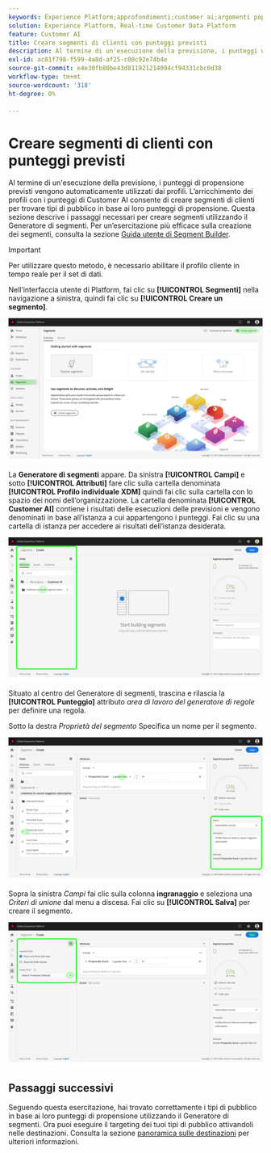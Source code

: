 ```yaml
---
keywords: Experience Platform;approfondimenti;customer ai;argomenti popolari;segmenti di customer ai
solution: Experience Platform, Real-time Customer Data Platform
feature: Customer AI
title: Creare segmenti di clienti con punteggi previsti
description: Al termine di un'esecuzione della previsione, i punteggi di propensione previsti vengono automaticamente utilizzati dai profili. L’arricchimento dei profili con i punteggi di Customer AI consente di creare segmenti di clienti per trovare tipi di pubblico in base ai loro punteggi di propensione. Questa sezione descrive i passaggi necessari per creare segmenti utilizzando il Generatore di segmenti.
exl-id: ac81f798-f599-4a8d-af25-c00c92e74b4e
source-git-commit: e4e30fb80be43d811921214094cf94331cbc0d38
workflow-type: tm+mt
source-wordcount: '318'
ht-degree: 0%

---
```


# Creare segmenti di clienti con punteggi previsti

Al termine di un&#39;esecuzione della previsione, i punteggi di propensione previsti vengono automaticamente utilizzati dai profili. L’arricchimento dei profili con i punteggi di Customer AI consente di creare segmenti di clienti per trovare tipi di pubblico in base ai loro punteggi di propensione. Questa sezione descrive i passaggi necessari per creare segmenti utilizzando il Generatore di segmenti. Per un’esercitazione più efficace sulla creazione dei segmenti, consulta la sezione [Guida utente di Segment Builder](../../../segmentation/ui/segment-builder.md).

>[!IMPORTANT]
>
>Per utilizzare questo metodo, è necessario abilitare il profilo cliente in tempo reale per il set di dati.

Nell’interfaccia utente di Platform, fai clic su **[!UICONTROL Segmenti]** nella navigazione a sinistra, quindi fai clic su **[!UICONTROL Creare un segmento]**.

![](../images/user-guide/segments.png)

La **Generatore di segmenti** appare. Da sinistra **[!UICONTROL Campi]** e sotto **[!UICONTROL Attributi]** fare clic sulla cartella denominata **[!UICONTROL Profilo individuale XDM]** quindi fai clic sulla cartella con lo spazio dei nomi dell’organizzazione. La cartella denominata **[!UICONTROL Customer AI]** contiene i risultati delle esecuzioni delle previsioni e vengono denominati in base all’istanza a cui appartengono i punteggi. Fai clic su una cartella di istanza per accedere ai risultati dell’istanza desiderata.

![](../images/user-guide/results.png)

Situato al centro del Generatore di segmenti, trascina e rilascia la **[!UICONTROL Punteggio]** attributo *area di lavoro del generatore di regole* per definire una regola.

Sotto la destra *Proprietà del segmento* Specifica un nome per il segmento.

![](../images/user-guide/properties.png)

Sopra la sinistra *Campi* fai clic sulla colonna **ingranaggio** e seleziona una *Criteri di unione* dal menu a discesa. Fai clic su **[!UICONTROL Salva]** per creare il segmento.

![](../images/user-guide/merge_policy.png)

## Passaggi successivi

Seguendo questa esercitazione, hai trovato correttamente i tipi di pubblico in base ai loro punteggi di propensione utilizzando il Generatore di segmenti. Ora puoi eseguire il targeting dei tuoi tipi di pubblico attivandoli nelle destinazioni. Consulta la sezione [panoramica sulle destinazioni](../../../destinations/home.md) per ulteriori informazioni.
